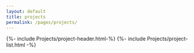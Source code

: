 ```yaml
---
layout: default
title: projects
permalink: /pages/projects/
---
```


{%- include Projects/project-header.html-%}
{%- include Projects/project-list.html -%}



  

